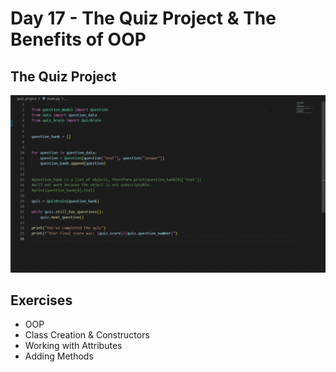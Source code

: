 # Day 17 - The Quiz Project & The Benefits of OOP
## The Quiz Project

![](quiz_project.gif)

## Exercises
- OOP
- Class Creation & Constructors
- Working with Attributes 
- Adding Methods

#
